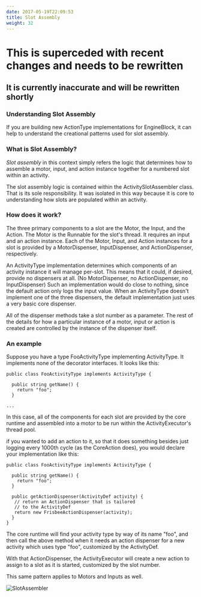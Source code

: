 ```yaml
---
date: 2017-05-19T22:09:53
title: Slot Assembly    
weight: 32
---
```


# This is superceded with recent changes and needs to be rewritten
## It is currently inaccurate and will be rewritten shortly

### Understanding Slot Assembly

If you are building new ActionType implementations for EngineBlock, it can help
to understand the creational patterns used for slot assembly.

### What is Slot Assembly?

_Slot assembly_ in this context simply refers the logic that determines how to
assemble a motor, input, and action instance together for a numbered slot within
an activity.

The slot assembly logic is contained within the ActivitySlotAssembler class.
That is its sole responsibility. It was isolated in this way because it is core
to understanding how slots are populated within an activity.

### How does it work?

The three primary components to a slot are the Motor, the Input, and the Action. The Motor is the Runnable for the slot's thread. It requires an input and an action instance. Each of the Motor, Input, and Action instances for a slot is provided by a MotorDispenser, InputDispenser, and ActionDispenser, respectively.

An ActivityType implementation determines which components of an activity instance it will manage per-slot. This means that it could, if desired, provide no dispensers at all. (No MotorDispenser, no ActionDispenser, no InputDispenser) Such an implementation would do close to nothing, since the default action only logs the input value. When an ActivityType doesn't implement one of the three dispensers, the default implementation just uses a very basic core dispenser.

All of the dispenser methods take a slot number as a parameter. The rest of the details for how a particular instance of a motor, input or action is created are controlled by the instance of the dispenser itself.

### An example

Suppose you have a type FooActivityType implementing ActivityType. It implements none of the decorator interfaces. It looks like this:

    public class FooActivityType implements ActivityType {

      public string getName() {
        return "foo";
      }

    ...

In this case, all of the components for each slot are provided by the core runtime and assembled into a motor to be run within the ActivityExecutor's thread pool.

if you wanted to add an action to it, so that it does something besides just logging every 1000th cycle (as the CoreAction does), you would declare your implementation like this:

~~~
public class FooActivityType implements ActivityType {

  public string getName() {
    return "foo";
  }

  public getActionDispenser(ActivityDef activity) {
   // return an ActionDispenser that is tailored
   // to the ActivityDef
   return new FrisbeeActionDispenser(activity);
  }
}
~~~

The core runtime will find your activity type by way of its name "foo", and then call the above method when it needs an action dispenser for a new activity which uses type "foo", customized by the ActivityDef.

With that ActionDispenser, the ActivityExecutor will create a new action to assign to a slot as it is started, customized by the slot number.

This same pattern applies to Motors and Inputs as well.

![SlotAssembler](diagrams/slot_assembly.svg)




